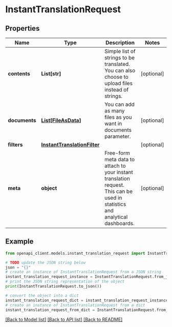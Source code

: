 # InstantTranslationRequest


## Properties

Name | Type | Description | Notes
------------ | ------------- | ------------- | -------------
**contents** | **List[str]** | Simple list of strings to be translated. You can also choose to upload files instead of strings. | [optional] 
**documents** | [**List[FileAsData]**](FileAsData.md) | You can add as many files as you want in documents parameter. | [optional] 
**filters** | [**InstantTranslationFilter**](InstantTranslationFilter.md) |  | [optional] 
**meta** | **object** | Free-form meta data to attach to your instant translation request. This can be used in statistics and analytical dashboards. | [optional] 

## Example

```python
from openapi_client.models.instant_translation_request import InstantTranslationRequest

# TODO update the JSON string below
json = "{}"
# create an instance of InstantTranslationRequest from a JSON string
instant_translation_request_instance = InstantTranslationRequest.from_json(json)
# print the JSON string representation of the object
print(InstantTranslationRequest.to_json())

# convert the object into a dict
instant_translation_request_dict = instant_translation_request_instance.to_dict()
# create an instance of InstantTranslationRequest from a dict
instant_translation_request_from_dict = InstantTranslationRequest.from_dict(instant_translation_request_dict)
```
[[Back to Model list]](../README.md#documentation-for-models) [[Back to API list]](../README.md#documentation-for-api-endpoints) [[Back to README]](../README.md)



